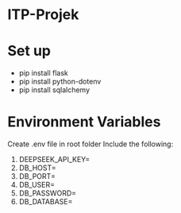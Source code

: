 # ITP-Projek

# Set up 
- pip install flask
- pip install python-dotenv
- pip install sqlalchemy

# Environment Variables
Create .env file in root folder
Include the following: 
1. DEEPSEEK_API_KEY=
2. DB_HOST=
3. DB_PORT=
4. DB_USER=
5. DB_PASSWORD=
6. DB_DATABASE=
